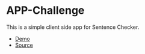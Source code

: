 # APP-Challenge
This is a simple client side app for Sentence Checker.

- [Demo](https://github.com/hareeshbhuma/APP-Challenge)
- [Source](https://hareeshbhuma.github.io/APP-Challenge/)
